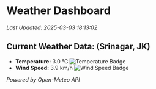 
# Weather Dashboard

_Last Updated: 2025-03-03 18:13:02_

## Current Weather Data: (Srinagar, JK)
- **Temperature:** 3.0 °C ![Temperature Badge](https://img.shields.io/badge/Temperature-Low%20Temp-blue)
- **Wind Speed:** 3.9 km/h ![Wind Speed Badge](https://img.shields.io/badge/Wind%20Speed-Light%20Wind-blue)

*Powered by Open-Meteo API*
